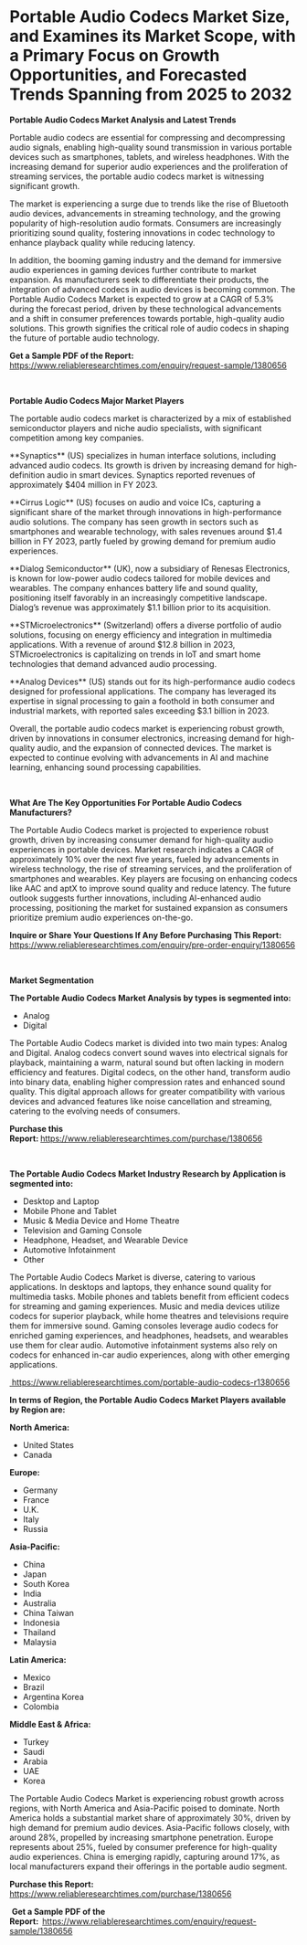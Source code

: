<p><h1>Portable Audio Codecs Market Size, and Examines its Market Scope, with a Primary Focus on Growth Opportunities, and Forecasted Trends Spanning from 2025 to 2032</h1></p><p><strong>Portable Audio Codecs Market Analysis and Latest Trends</strong></p>
<p><p>Portable audio codecs are essential for compressing and decompressing audio signals, enabling high-quality sound transmission in various portable devices such as smartphones, tablets, and wireless headphones. With the increasing demand for superior audio experiences and the proliferation of streaming services, the portable audio codecs market is witnessing significant growth.</p><p>The market is experiencing a surge due to trends like the rise of Bluetooth audio devices, advancements in streaming technology, and the growing popularity of high-resolution audio formats. Consumers are increasingly prioritizing sound quality, fostering innovations in codec technology to enhance playback quality while reducing latency.</p><p>In addition, the booming gaming industry and the demand for immersive audio experiences in gaming devices further contribute to market expansion. As manufacturers seek to differentiate their products, the integration of advanced codecs in audio devices is becoming common. The Portable Audio Codecs Market is expected to grow at a CAGR of 5.3% during the forecast period, driven by these technological advancements and a shift in consumer preferences towards portable, high-quality audio solutions. This growth signifies the critical role of audio codecs in shaping the future of portable audio technology.</p></p>
<p><strong>Get a Sample PDF of the Report:&nbsp;</strong> <a href="https://www.reliableresearchtimes.com/enquiry/request-sample/1380656?utm_campaign=3458&utm_medium=2&utm_source=Github&utm_content=ia&utm_term=15042025&utm_id=portable-audio-codecs">https://www.reliableresearchtimes.com/enquiry/request-sample/1380656</a></p>
<p>&nbsp;</p>
<p><strong>Portable Audio Codecs Major Market Players</strong></p>
<p><p>The portable audio codecs market is characterized by a mix of established semiconductor players and niche audio specialists, with significant competition among key companies.</p><p>**Synaptics** (US) specializes in human interface solutions, including advanced audio codecs. Its growth is driven by increasing demand for high-definition audio in smart devices. Synaptics reported revenues of approximately $404 million in FY 2023.</p><p>**Cirrus Logic** (US) focuses on audio and voice ICs, capturing a significant share of the market through innovations in high-performance audio solutions. The company has seen growth in sectors such as smartphones and wearable technology, with sales revenues around $1.4 billion in FY 2023, partly fueled by growing demand for premium audio experiences.</p><p>**Dialog Semiconductor** (UK), now a subsidiary of Renesas Electronics, is known for low-power audio codecs tailored for mobile devices and wearables. The company enhances battery life and sound quality, positioning itself favorably in an increasingly competitive landscape. Dialog’s revenue was approximately $1.1 billion prior to its acquisition.</p><p>**STMicroelectronics** (Switzerland) offers a diverse portfolio of audio solutions, focusing on energy efficiency and integration in multimedia applications. With a revenue of around $12.8 billion in 2023, STMicroelectronics is capitalizing on trends in IoT and smart home technologies that demand advanced audio processing.</p><p>**Analog Devices** (US) stands out for its high-performance audio codecs designed for professional applications. The company has leveraged its expertise in signal processing to gain a foothold in both consumer and industrial markets, with reported sales exceeding $3.1 billion in 2023.</p><p>Overall, the portable audio codecs market is experiencing robust growth, driven by innovations in consumer electronics, increasing demand for high-quality audio, and the expansion of connected devices. The market is expected to continue evolving with advancements in AI and machine learning, enhancing sound processing capabilities.</p></p>
<p>&nbsp;</p>
<p><strong>What Are The Key Opportunities For Portable Audio Codecs Manufacturers?</strong></p>
<p><p>The Portable Audio Codecs market is projected to experience robust growth, driven by increasing consumer demand for high-quality audio experiences in portable devices. Market research indicates a CAGR of approximately 10% over the next five years, fueled by advancements in wireless technology, the rise of streaming services, and the proliferation of smartphones and wearables. Key players are focusing on enhancing codecs like AAC and aptX to improve sound quality and reduce latency. The future outlook suggests further innovations, including AI-enhanced audio processing, positioning the market for sustained expansion as consumers prioritize premium audio experiences on-the-go.</p></p>
<p><strong>Inquire or Share Your Questions If Any Before Purchasing This Report:</strong> <a href="https://www.reliableresearchtimes.com/enquiry/pre-order-enquiry/1380656?utm_campaign=3458&utm_medium=2&utm_source=Github&utm_content=ia&utm_term=15042025&utm_id=portable-audio-codecs">https://www.reliableresearchtimes.com/enquiry/pre-order-enquiry/1380656</a></p>
<p>&nbsp;</p>
<p><strong>Market Segmentation</strong></p>
<p><strong>The Portable Audio Codecs Market Analysis by types is segmented into:</strong></p>
<p><ul><li>Analog</li><li>Digital</li></ul></p>
<p><p>The Portable Audio Codecs market is divided into two main types: Analog and Digital. Analog codecs convert sound waves into electrical signals for playback, maintaining a warm, natural sound but often lacking in modern efficiency and features. Digital codecs, on the other hand, transform audio into binary data, enabling higher compression rates and enhanced sound quality. This digital approach allows for greater compatibility with various devices and advanced features like noise cancellation and streaming, catering to the evolving needs of consumers.</p></p>
<p><strong>Purchase this Report:&nbsp;</strong><a href="https://www.reliableresearchtimes.com/purchase/1380656?utm_campaign=3458&utm_medium=2&utm_source=Github&utm_content=ia&utm_term=15042025&utm_id=portable-audio-codecs">https://www.reliableresearchtimes.com/purchase/1380656</a></p>
<p>&nbsp;</p>
<p><strong>The Portable Audio Codecs Market Industry Research by Application is segmented into:</strong></p>
<p><ul><li>Desktop and Laptop</li><li>Mobile Phone and Tablet</li><li>Music & Media Device and Home Theatre</li><li>Television and Gaming Console</li><li>Headphone, Headset, and Wearable Device</li><li>Automotive Infotainment</li><li>Other</li></ul></p>
<p><p>The Portable Audio Codecs Market is diverse, catering to various applications. In desktops and laptops, they enhance sound quality for multimedia tasks. Mobile phones and tablets benefit from efficient codecs for streaming and gaming experiences. Music and media devices utilize codecs for superior playback, while home theatres and televisions require them for immersive sound. Gaming consoles leverage audio codecs for enriched gaming experiences, and headphones, headsets, and wearables use them for clear audio. Automotive infotainment systems also rely on codecs for enhanced in-car audio experiences, along with other emerging applications.</p></p>
<p><a href="https://www.reliableresearchtimes.com/portable-audio-codecs-r1380656?utm_campaign=3458&utm_medium=2&utm_source=Github&utm_content=ia&utm_term=15042025&utm_id=portable-audio-codecs">&nbsp;https://www.reliableresearchtimes.com/portable-audio-codecs-r1380656</a></p>
<p><strong>In terms of Region, the Portable Audio Codecs Market Players available by Region are:</strong></p>
<p>
    <p> <strong> North America: </strong>
        <ul>
            <li>United States</li>
            <li>Canada</li>
        </ul>
        </p> 
    <p> <strong> Europe: </strong>
        <ul>
            <li>Germany</li>
            <li>France</li>
            <li>U.K.</li>
            <li>Italy</li>
            <li>Russia</li>
        </ul>
        </p> 
    <p> <strong> Asia-Pacific: </strong>
        <ul>
            <li>China</li>
            <li>Japan</li>
            <li>South Korea</li>
            <li>India</li>
            <li>Australia</li>
            <li>China Taiwan</li>
            <li>Indonesia</li>
            <li>Thailand</li>
            <li>Malaysia</li>
        </ul>
        </p> 
    <p> <strong> Latin America: </strong>
        <ul>
            <li>Mexico</li>
            <li>Brazil</li>
            <li>Argentina Korea</li>
            <li>Colombia</li>
        </ul>
        </p> 
    <p> <strong> Middle East & Africa: </strong>
        <ul>
            <li>Turkey</li>
            <li>Saudi</li>
            <li>Arabia</li>
            <li>UAE</li>
            <li>Korea</li>
        </ul>
    </p>
    </p>
<p><p>The Portable Audio Codecs Market is experiencing robust growth across regions, with North America and Asia-Pacific poised to dominate. North America holds a substantial market share of approximately 30%, driven by high demand for premium audio devices. Asia-Pacific follows closely, with around 28%, propelled by increasing smartphone penetration. Europe represents about 25%, fueled by consumer preference for high-quality audio experiences. China is emerging rapidly, capturing around 17%, as local manufacturers expand their offerings in the portable audio segment.</p></p>
<p><strong>Purchase this Report: </strong><a href="https://www.reliableresearchtimes.com/purchase/1380656?utm_campaign=3458&utm_medium=2&utm_source=Github&utm_content=ia&utm_term=15042025&utm_id=portable-audio-codecs">https://www.reliableresearchtimes.com/purchase/1380656</a></p>
<p>&nbsp;<strong>Get a Sample PDF of the Report:&nbsp;&nbsp;</strong><a href="https://www.reliableresearchtimes.com/enquiry/request-sample/1380656?utm_campaign=3458&utm_medium=2&utm_source=Github&utm_content=ia&utm_term=15042025&utm_id=portable-audio-codecs">https://www.reliableresearchtimes.com/enquiry/request-sample/1380656</a></p>
<p><strong></strong></p>
<p><p></p><p></p><p></p></p>